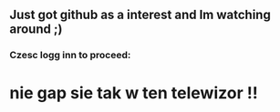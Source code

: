 ## Just got github as a interest and Im watching around ;)
### Czesc  logg inn to proceed: 
# nie gap sie tak w ten telewizor !!
